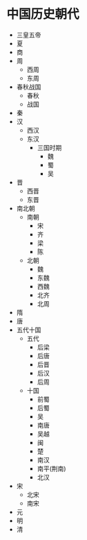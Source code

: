 # 中国历史朝代

- 三皇五帝
- 夏
- 商
- 周
  - 西周
  - 东周
- 春秋战国
  - 春秋
  - 战国
- 秦
- 汉
  - 西汉
  - 东汉
    - 三国时期
      - 魏
      - 蜀
      - 吴
- 晋
  - 西晋
  - 东晋
- 南北朝
  - 南朝
    - 宋
    - 齐
    - 梁
    - 陈
  - 北朝
    - 魏
    - 东魏
    - 西魏
    - 北齐
    - 北周
- 隋
- 唐
- 五代十国
  - 五代
    - 后梁
    - 后唐
    - 后晋
    - 后汉
    - 后周
  - 十国
    - 前蜀
    - 后蜀
    - 吴
    - 南唐
    - 吴越
    - 闽
    - 楚
    - 南汉
    - 南平(荆南)
    - 北汉
- 宋
  - 北宋
  - 南宋
- 元
- 明
- 清
